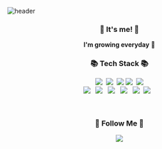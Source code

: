 ![header](https://capsule-render.vercel.app/api?type=slice&color=gradient&height=160&section=header&text=Hi!%20I'm%20ChaeHyun!&fontAlign=50&fontAlignY=70&fontSize=90&fontColor=000000)



<h3 align="center">👋 It's me! 👋</h3>
<p align="center">
  <b>I'm growing everyday</b> 🌿
</p>
<h3 align="center">📚 Tech Stack 📚</h3>
<p align="center">
  <img src="https://img.shields.io/badge/Kotlin-007396?style=flat-square&logo=kotlin&logoColor=white"/></a>&nbsp
  <img src="https://img.shields.io/badge/Java-007396?style=flat-square&logo=Java&logoColor=white"/></a>&nbsp 
    <img src="https://img.shields.io/badge/React-61DAFB?style=flat-square&logo=React&logoColor=white"/>
    <img src="https://img.shields.io/badge/Python-3766AB?style=flat-square&logo=Python&logoColor=white"/></a>&nbsp 
  <img src="https://img.shields.io/badge/HTML5-E34F26?style=flat-square&logo=HTML5&logoColor=white"/></a> <br/>
<img src="https://img.shields.io/badge/CSS3-1572B6?style=flat-square&logo=CSS3&logoColor=white"/></a> &nbsp
<img src="https://img.shields.io/badge/JavaScript-F7DF1E?style=flat-square&logo=JavaScript&logoColor=white"/></a> &nbsp
<img src="https://img.shields.io/badge/Node.js-339933?style=flat-square&logo=Node.js&logoColor=white"/></a> &nbsp
<img src="https://img.shields.io/badge/Firebase-FFCA28?style=flat-square&logo=firebase&logoColor=white"/> &nbsp
<img src="https://img.shields.io/badge/Android-3DDC84?style=flat-square&logo=Android&logoColor=white"/></a>&nbsp  
<img src="https://img.shields.io/badge/C-00599C?style=flat-square&logo=C&logoColor=white"/></a>&nbsp 
&nbsp

</p>
<br/>
<h3 align="center">🌈 Follow Me 🌈</h3>
<p align="center">
  <a href=""><img src="https://img.shields.io/badge/Gmail-d14836?style=flat-square&logo=Gmail&logoColor=white&link=kimhyein7110@gmail.com"/></a>
</p>


